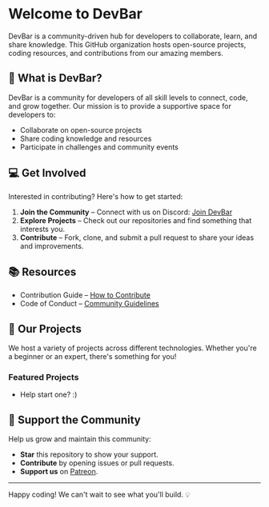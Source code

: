 # Welcome to DevBar

DevBar is a community-driven hub for developers to collaborate, learn, and share knowledge. This GitHub organization hosts open-source projects, coding resources, and contributions from our amazing members.

## 📌 What is DevBar?
DevBar is a community for developers of all skill levels to connect, code, and grow together. Our mission is to provide a supportive space for developers to:

- Collaborate on open-source projects
- Share coding knowledge and resources
- Participate in challenges and community events

## 💻 Get Involved
Interested in contributing? Here's how to get started:

1. **Join the Community** – Connect with us on Discord: [Join DevBar](https://discord.gg/84T2aPMtyM)
2. **Explore Projects** – Check out our repositories and find something that interests you.
3. **Contribute** – Fork, clone, and submit a pull request to share your ideas and improvements.

## 📚 Resources
- Contribution Guide – [How to Contribute](./CONTRIBUTING.md)
- Code of Conduct – [Community Guidelines](./CODE_OF_CONDUCT.md)

## 🚀 Our Projects
We host a variety of projects across different technologies. Whether you're a beginner or an expert, there's something for you!

### Featured Projects
- Help start one? :)

## 🤝 Support the Community
Help us grow and maintain this community:
- **Star** this repository to show your support.
- **Contribute** by opening issues or pull requests.
- **Support us** on [Patreon](https://patreon.com/DevBarDC).

---

Happy coding! We can't wait to see what you'll build. 💡

